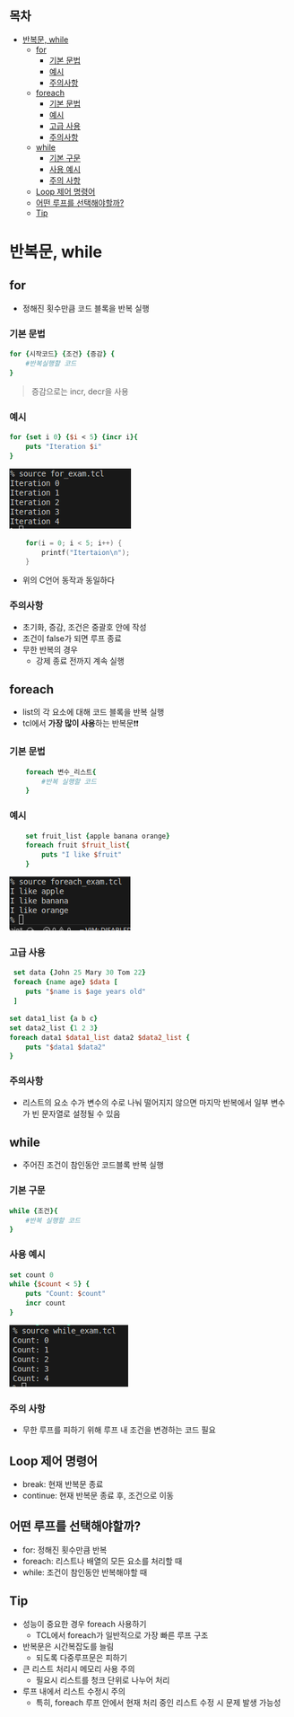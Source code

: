 ## 목차
- [반복문, while](#반복문-while)
  - [for](#for)
    - [기본 문법](#기본-문법)
    - [예시](#예시)
    - [주의사항](#주의사항)
  - [foreach](#foreach)
    - [기본 문법](#기본-문법-1)
    - [예시](#예시-1)
    - [고급 사용](#고급-사용)
    - [주의사항](#주의사항-1)
  - [while](#while)
    - [기본 구문](#기본-구문)
    - [사용 예시](#사용-예시)
    - [주의 사항](#주의-사항)
  - [Loop 제어 명령어](#loop-제어-명령어)
  - [어떤 루프를 선택해야할까?](#어떤-루프를-선택해야할까)
  - [Tip](#tip)

# 반복문, while

## for
- 정해진 횟수만큼 코드 블록을 반복 실행

### 기본 문법
```tcl
for {시작코드} {조건} {증감} {
    #반복실행할 코드
}
```
> 증감으로는 incr, decr을 사용

### 예시
```tcl
for {set i 0} {$i < 5} {incr i}{
    puts "Iteration $i"
}
```
<img src="./chap7_img/Screenshot from 2025-06-30 08-07-12.png"> <br>

```c
    for(i = 0; i < 5; i++) {
        printf("Itertaion\n");
    }
```
- 위의 C언어 동작과 동일하다

### 주의사항
- 초기화, 증감, 조건은 중괄호 안에 작성
- 조건이 false가 되면 루프 종료
- 무한 반복의 경우
  - 강제 종료 전까지 계속 실행

## foreach
- list의 각 요소에 대해 코드 블록을 반복 실행
- tcl에서 **가장 많이 사용**하는 반복문❗❗

### 기본 문법
```tcl
    foreach 변수_리스트{
        #반복 실행할 코드
    }
```

### 예시
```tcl
    set fruit_list {apple banana orange}
    foreach fruit $fruit_list{
        puts "I like $fruit"
    }
```

<img src="./chap7_img/Screenshot from 2025-06-30 08-12-38.png"><br>

### 고급 사용
```tcl
 set data {John 25 Mary 30 Tom 22}
 foreach {name age} $data [
    puts "$name is $age years old"
 ]
```

```tcl
set data1_list {a b c}
set data2_list {1 2 3}
foreach data1 $data1_list data2 $data2_list {
    puts "$data1 $data2"
}
```


### 주의사항
- 리스트의 요소 수가 변수의 수로 나눠 떨어지지 않으면 마지막 반복에서 일부 변수가 빈 문자열로 설정될 수 있음

## while
- 주어진 조건이 참인동안 코드블록 반복 실행

### 기본 구문
```tcl
while {조건}{
    #반복 실행할 코드
}
```

### 사용 예시
```tcl
set count 0
while {$count < 5} {
    puts "Count: $count"
    incr count
}
```
<img src="./chap7_img/Screenshot from 2025-06-30 08-20-20.png"><br>

### 주의 사항
- 무한 루프를 피하기 위해 루프 내 조건을 변경하는 코드 필요

## Loop 제어 명령어

- break: 현재 반복문 종료
- continue: 현재 반복문 종료 후, 조건으로 이동

## 어떤 루프를 선택해야할까?
- for: 정해진 횟수만큼 반복
- foreach: 리스트나 배열의 모든 요소를 처리할 때
- while: 조건이 참인동안 반복해야할 때

## Tip
- 성능이 중요한 경우 foreach 사용하기
  - TCL에서 foreach가 일반적으로 가장 빠른 루프 구조
- 반복문은 시간복잡도를 늘림
  - 되도록 다중루프문은 피하기
- 큰 리스트 처리시 메모리 사용 주의
  - 필요시 리스트를 청크 단위로 나누어 처리
- 루프 내에서 리스트 수정시 주의
  - 특히, foreach 루프 안에서 현재 처리 중인 리스트 수정 시 문제 발생 가능성